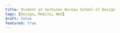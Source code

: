 ```yaml
---
title: Student at Gorbunov Bureau School of Design
tags: [Design, Mobile, Web]
draft: false
featured: true
---
```

